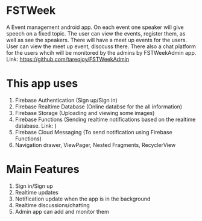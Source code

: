 # FSTWeek
A Event management android app. On each event one speaker will give speech on a fixed topic. The user can view the events, register them, as well as see the speakers. There will have a meet up events for the users. User can view the meet up event, disccuss there. There also a chat platform for the users whcih will be monitored by the admins by FSTWeekAdmin app. Link: https://github.com/tareqjoy/FSTWeekAdmin

# This app uses

1. Firebase Authentication (Sign up/Sign in)
2. Firebase Realtime Database (Online databse for the all information)
3. Firebase Storage (Uploading and viewing some images)
4. Firebase Functions (Sending realtime notifications based on the realtime database. Link: )
5. Firebase Cloud Messaging (To send notification using Firebase Functions)
6. Navigation drawer, ViewPager, Nested Fragments, RecyclerView

# Main Features

1. Sign in/Sign up
2. Realtime updates
3. Notification update when the app is in the background
4. Realtime discussions/chatting
5. Admin app can add and monitor them
